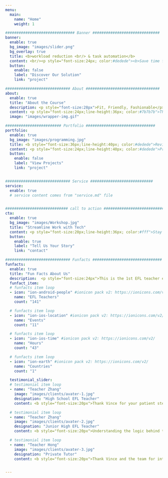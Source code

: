 ```yaml
---
menu:
  main:
    name: "Home"
    weight: 1

############################### Banner ##############################
banner:
  enable: true
  bg_image: "images/slider.png"
  bg_overlay: true
  title: <b>workload reduction <br/> & task automation</b>
  content: <br/><p style="font-size:24px; color:#dedede"><b>Save time for your family, and yourself</b><br/><br/></p>
  button:
    enable: false
    label: "Discover Our Solution"
    link: "project"

############################# About #################################
about:
  enable: true
  title: "About the Course"
  description: <p style="font-size:28px">Fit, Friendly, Fashionable</p><br/>
  content: <p style="font-size:24px;line-height:36px; color:#7b7b7b">The course aims to introduce programming to English teachers, showing how programming automates laborious tasks and makes life easier.</p>
  image: "images/wrapper-img.gif"

######################### Portfolio ###############################
portfolio:
  enable: true
  bg_image: "images/programming.jpg"
  title: <b style="font-size:36px;line-height:40px; color:#dedede">Revival of Programming in EFL</b>
  content: <p style="font-size:24px;line-height:40px; color:#dedede">Programming has disappeared in EFL teacher development since the 1990s.</p> <p style="font-size:24px;line-height:40px; color:#dedede"> The power of present-day programming is undervalued. Let us pick it up and work our magic with programming. </p><br/><iframe width="420" height="315" src="https://www.youtube.com/embed/XQgXKtPSzUI" title="YouTube video player" frameborder="0" allow="accelerometer; autoplay; clipboard-write; encrypted-media; gyroscope; picture-in-picture" allowfullscreen></iframe>
  button:
    enable: false
    label: "View Projects"
    link: "project"


############################# Service ############################
service:
  enable: true
  # service content comes from "service.md" file


############################ call to action ###########################
cta:
  enable: true
  bg_image: "images/Workshop.jpg"
  title: "Streamline Work with Tech"
  content: <p style="font-size:20px;line-height:36px; color:#fff">Stay informed on the programming-level applications through workshops.</p>
  button:
    enable: true
    label: "Tell Us Your Story"
    link: "contact"

############################# Funfacts ###############################
funfacts:
  enable: true
  title: "Fun Facts About Us"
  description:  <p style="font-size:24px">This is the 1st EFL teacher education event where present-programming is brought to the table.</p>
  funfact_item:
  # funfacts item loop
  - icon: "ion-android-people" #ionicon pack v2: https://ionicons.com/v2/
    name: "EFL Teachers"
    count: "141"

  # funfacts item loop
  - icon: "ion-ios-location" #ionicon pack v2: https://ionicons.com/v2/
    name: "Events"
    count: "11"

  # funfacts item loop
  - icon: "ion-ios-time" #ionicon pack v2: https://ionicons.com/v2/
    name: "Hours"
    count: "43"

  # funfacts item loop
  - icon: "ion-earth" #ionicon pack v2: https://ionicons.com/v2/
    name: "Countries"
    count: "1"

  testimonial_slider:
  # testimonial item loop
  - name: "Teacher Zhang"
    image: "images/clients/avater-1.jpg"
    designation: "High School EFL Teacher"
    content: <b style="font-size:20px">Thank Vince for your patient step-by-step guidance. It was the first time I tried programming and made my own chatbot. As an in-service teacher, I think technology makes teaching efficient.</b>

  # testimonial item loop
  - name: "Teacher Zhang"
    image: "images/clients/avater-2.jpg"
    designation: "Junior High EFL Teacher"
    content: <b style="font-size:20px">Understanding the logic behind tech tools, I gained insipiration that helped me prepare EFL courses in a customized way. Programming is not far-fetched. It can really solve problems and save time.</b>

  # testimonial item loop
  - name: "Teacher Hong"
    image: "images/clients/avater-3.jpg"
    designation: "Private Tutor"
    content: <b style="font-size:20px">Thank Vince and the team for introducing Python and chatbots. They are really helpful in course preparation and teaching. The workshop gave me a new direction for in-service teacher education.</b>


---
```

